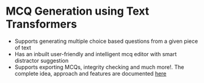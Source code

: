 # MCQ Generation using Text Transformers
 - Supports generating multiple choice based questions from a given piece of text
 - Has an inbuilt user-friendly and intelligent mcq editor with smart distractor suggestion
 - Supports exporting MCQs, integrity checking and much more!.
The complete idea, approach and features are documented [here](https://firebasestorage.googleapis.com/v0/b/birthdayapp-34806.appspot.com/o/OtherFiles%2FMCQ%20Generation%20Using%20Text%20Transformers.pdf?alt=media&token=2a623e54-e422-4fec-a14e-1c0d721ff0b9)
